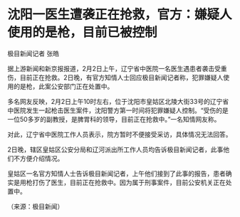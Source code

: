 # 沈阳一医生遭袭正在抢救，官方：嫌疑人使用的是枪，目前已被控制

极目新闻记者 张皓

据上游新闻和新京报报道，2月2日上午，辽宁省中医院一名医生遇患者袭击受重伤，目前正在抢救。2日晚，有官方知情人士回应极目新闻记者称，犯罪嫌疑人使用的是枪，此案公安部门正在处置中。

多名网友反映，2月2日上午10时左右，位于沈阳市皇姑区北陵大街33号的辽宁省中医院发生一起枪击医生案件，沈阳警方第一时间将犯罪嫌疑人控制。“受伤的是一位50多岁的副教授，是脾胃科的领导，目前正在抢救中。”一名知情网友称。

对此，辽宁省中医院工作人员表示，院方暂时不便接受采访，具体情况无法回答。

2日晚，辖区皇姑区公安分局和辽河派出所工作人员均告诉极目新闻记者，此事他们不方便介绍情况。

皇姑区一名官方知情人士告诉极目新闻记者，上午他们接到了此事的报告，患者确实是用枪打伤了医生，目前正在抢救中。因为属于刑事案件，目前公安机关正在处置中。

（来源：极目新闻）

